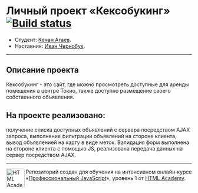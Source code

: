 # Личный проект «Кексобукинг» [![Build status][travis-image]][travis-url]

* Студент: [Кенан Агаев](https://up.htmlacademy.ru/javascript/19/user/1064275).
* Наставник: [Иван Чернобук](https://htmlacademy.ru/profile/id237614).

---
## Описание проекта
Кексобукинг - это сайт, где можно просмотреть доступные для аренды помещения в центре Токио, также доступно размещение своего собственного объявления.

## На проекте реализовано:
получение списка доступных объявлений с сервера посредством AJAX запроса, выполнение фильтрации объявлений на стороне клиента, вывод объявленией на карту в виде меток. 
Валидация форм выполнена на стороне клиента с помощью JS, реализована передача данных на сервер посредством AJAX.

---

<a href="https://htmlacademy.ru/intensive/javascript"><img align="left" width="50" height="50" alt="HTML Academy" src="https://up.htmlacademy.ru/static/img/intensive/javascript/logo-for-github-2.png"></a>

Репозиторий создан для обучения на интенсивном онлайн‑курсе «[Профессиональный JavaScript](https://htmlacademy.ru/intensive/javascript)», уровень 1 от [HTML Academy](https://htmlacademy.ru).

[travis-image]: https://travis-ci.com/htmlacademy-javascript/1064275-keksobooking-19.svg?branch=master
[travis-url]: https://travis-ci.com/htmlacademy-javascript/1064275-keksobooking-19
